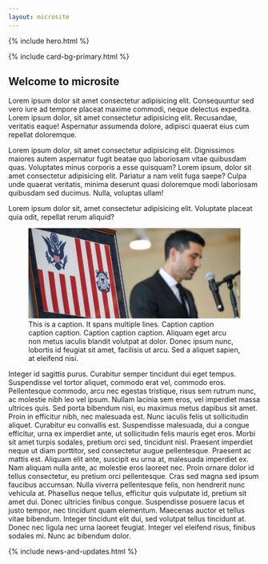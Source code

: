 ```yaml
---
layout: microsite
---
```


<main id="main-content">
  {% include hero.html %}

  {% include card-bg-primary.html %}

  <div class="grid-container">
    <article id="intro" class="microsite-article grid-row grid-gap">
      <!-- Article main content -->
      <div class="microsite-article__main tablet:grid-col-8">
        <h1>Welcome to microsite</h1>
        <p>
          Lorem ipsum dolor sit amet consectetur adipisicing elit. Consequuntur sed vero iure ad tempore placeat maxime commodi, neque delectus expedita. Lorem ipsum dolor, sit amet consectetur adipisicing elit. Recusandae, veritatis eaque! Aspernatur assumenda dolore, adipisci quaerat eius cum repellat doloremque.
        </p>
        <p>
          Lorem ipsum dolor, sit amet consectetur adipisicing elit. Dignissimos maiores autem aspernatur fugit beatae quo laboriosam vitae quibusdam quas. Voluptates minus corporis a esse quisquam? Lorem ipsum, dolor sit amet consectetur adipisicing elit. Pariatur a nam velit fuga saepe? Culpa unde quaerat veritatis, minima deserunt quasi doloremque modi laboriosam quibusdam sed ducimus. Nulla, voluptas ullam!
        </p>
        <p>
          Lorem ipsum dolor sit, amet consectetur adipisicing elit. Voluptate placeat quia odit, repellat rerum aliquid?
        </p>
        <figure>
          <img src="assets/img/microsite-article-screenshot.png" alt="">
          <figcaption>
            This is a caption. It spans multiple lines. Caption caption caption caption. Caption caption caption. Aliquam eget arcu non metus iaculis blandit volutpat at dolor. Donec ipsum nunc, lobortis id feugiat sit amet, facilisis ut arcu. Sed a aliquet sapien, at eleifend nisi.
          </figcaption>
        </figure>
        <p>
          Integer id sagittis purus. Curabitur semper tincidunt dui eget tempus. Suspendisse vel tortor aliquet, commodo erat vel, commodo eros. Pellentesque commodo, arcu nec egestas tristique, risus sem rutrum nunc, ac molestie nibh leo vel ipsum. Nullam lacinia sem eros, vel imperdiet massa ultrices quis. Sed porta bibendum nisi, eu maximus metus dapibus sit amet. Proin in efficitur nibh, nec malesuada est. Nunc iaculis felis ut sollicitudin aliquet. Curabitur eu convallis est. Suspendisse malesuada, dui a congue efficitur, urna ex imperdiet ante, ut sollicitudin felis mauris eget eros. Morbi sit amet turpis sodales, pretium orci sed, tincidunt nisl. Praesent imperdiet neque ut diam porttitor, sed consectetur augue pellentesque. Praesent ac mattis est. Aliquam elit ante, suscipit eu urna at, malesuada imperdiet ex. Nam aliquam nulla ante, ac molestie eros laoreet nec. Proin ornare dolor id tellus consectetur, eu pretium orci pellentesque. Cras sed magna sed ipsum faucibus accumsan. Nulla viverra pellentesque felis, non hendrerit nunc vehicula at. Phasellus neque tellus, efficitur quis vulputate id, pretium sit amet dui. Donec ultricies finibus congue. Suspendisse posuere lacus et justo tempor, nec tincidunt quam elementum. Maecenas auctor et tellus vitae bibendum. Integer tincidunt elit dui, sed volutpat tellus tincidunt at. Donec nec ligula nec urna laoreet feugiat. Integer vel eleifend risus, finibus sodales mi. Nunc ac bibendum dolor.
        </p>
      </div>
      <!-- Article aside -->
      <aside class="microsite-article__aside tablet:grid-col-4">
        {% include news-and-updates.html %}
      </aside>
    </article>
  </div>
</main>
